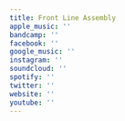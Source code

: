 ```yaml
---
title: Front Line Assembly
apple_music: ''
bandcamp: ''
facebook: ''
google_music: ''
instagram: ''
soundcloud: ''
spotify: ''
twitter: ''
website: ''
youtube: ''
---
```

